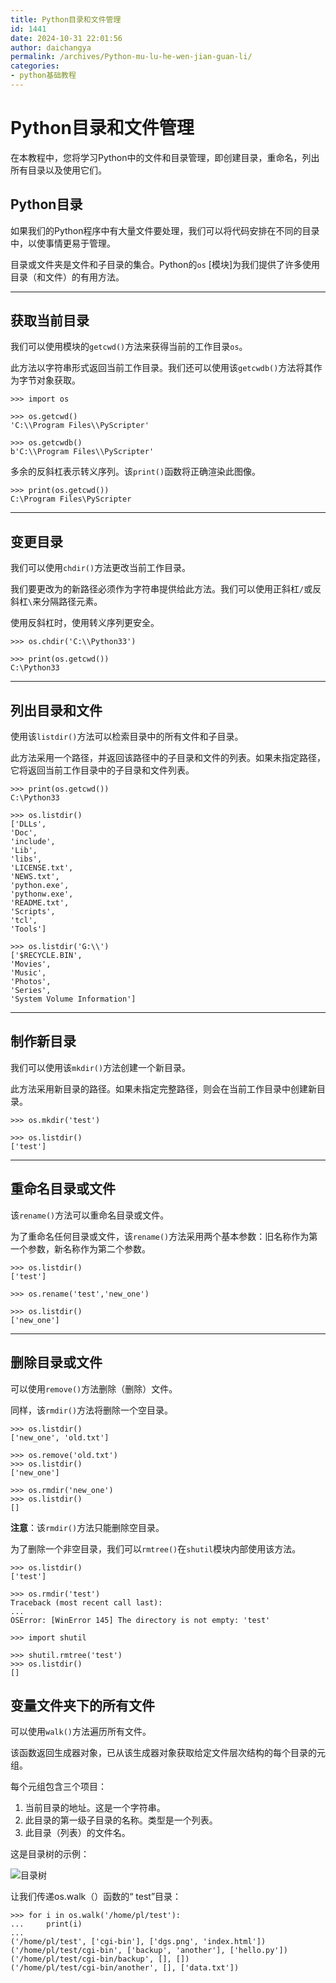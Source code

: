 ```yaml
---
title: Python目录和文件管理
id: 1441
date: 2024-10-31 22:01:56
author: daichangya
permalink: /archives/Python-mu-lu-he-wen-jian-guan-li/
categories:
- python基础教程
---
```


Python目录和文件管理
=============

在本教程中，您将学习Python中的文件和目录管理，即创建目录，重命名，列出所有目录以及使用它们。


Python目录
--------

如果我们的Python程序中有大量文件要处理，我们可以将代码安排在不同的目录中，以使事情更易于管理。

目录或文件夹是文件和子目录的集合。Python的`os` [模块]为我们提供了许多使用目录（和文件）的有用方法。

* * *

获取当前目录
------

我们可以使用模块的`getcwd()`方法来获得当前的工作目录`os`。

此方法以字符串形式返回当前工作目录。我们还可以使用该`getcwdb()`方法将其作为字节对象获取。

    >>> import os
    
    >>> os.getcwd()
    'C:\\Program Files\\PyScripter'
    
    >>> os.getcwdb()
    b'C:\\Program Files\\PyScripter'

多余的反斜杠表示转义序列。该`print()`函数将正确渲染此图像。

    >>> print(os.getcwd())
    C:\Program Files\PyScripter

* * *

变更目录
----

我们可以使用`chdir()`方法更改当前工作目录。

我们要更改为的新路径必须作为字符串提供给此方法。我们可以使用正斜杠`/`或反斜杠`\`来分隔路径元素。

使用反斜杠时，使用转义序列更安全。

    >>> os.chdir('C:\\Python33')
    
    >>> print(os.getcwd())
    C:\Python33

* * *

列出目录和文件
-------

使用该`listdir()`方法可以检索目录中的所有文件和子目录。


此方法采用一个路径，并返回该路径中的子目录和文件的列表。如果未指定路径，它将返回当前工作目录中的子目录和文件列表。

    >>> print(os.getcwd())
    C:\Python33
    
    >>> os.listdir()
    ['DLLs',
    'Doc',
    'include',
    'Lib',
    'libs',
    'LICENSE.txt',
    'NEWS.txt',
    'python.exe',
    'pythonw.exe',
    'README.txt',
    'Scripts',
    'tcl',
    'Tools']
    
    >>> os.listdir('G:\\')
    ['$RECYCLE.BIN',
    'Movies',
    'Music',
    'Photos',
    'Series',
    'System Volume Information']

* * *

制作新目录
-----

我们可以使用该`mkdir()`方法创建一个新目录。

此方法采用新目录的路径。如果未指定完整路径，则会在当前工作目录中创建新目录。

    >>> os.mkdir('test')
    
    >>> os.listdir()
    ['test']

* * *

重命名目录或文件
--------

该`rename()`方法可以重命名目录或文件。

为了重命名任何目录或文件，该`rename()`方法采用两个基本参数：旧名称作为第一个参数，新名称作为第二个参数。

    >>> os.listdir()
    ['test']
    
    >>> os.rename('test','new_one')
    
    >>> os.listdir()
    ['new_one']

* * *

删除目录或文件
-------

可以使用`remove()`方法删除（删除）文件。

同样，该`rmdir()`方法将删除一个空目录。

    >>> os.listdir()
    ['new_one', 'old.txt']
    
    >>> os.remove('old.txt')
    >>> os.listdir()
    ['new_one']
    
    >>> os.rmdir('new_one')
    >>> os.listdir()
    []

**注意**：该`rmdir()`方法只能删除空目录。

为了删除一个非空目录，我们可以`rmtree()`在`shutil`模块内部使用该方法。

    >>> os.listdir()
    ['test']
    
    >>> os.rmdir('test')
    Traceback (most recent call last):
    ...
    OSError: [WinError 145] The directory is not empty: 'test'
    
    >>> import shutil
    
    >>> shutil.rmtree('test')
    >>> os.listdir()
    []
    
变量文件夹下的所有文件
-------

可以使用`walk()`方法遍历所有文件。

该函数返回生成器对象，已从该生成器对象获取给定文件层次结构的每个目录的元组。

每个元组包含三个项目：

1.  当前目录的地址。这是一个字符串。
2.  此目录的第一级子目录的名称。类型是一个列表。
3.  此目录（列表）的文件名。

这是目录树的示例：

![目录树](https://pythoner.name/sites/default/files/inline-images/tree_for_walk.png)

让我们传递os.walk（）函数的“ test”目录：

    >>> for i in os.walk('/home/pl/test'):
    ...     print(i)
    ... 
    ('/home/pl/test', ['cgi-bin'], ['dgs.png', 'index.html'])
    ('/home/pl/test/cgi-bin', ['backup', 'another'], ['hello.py'])
    ('/home/pl/test/cgi-bin/backup', [], [])
    ('/home/pl/test/cgi-bin/another', [], ['data.txt'])